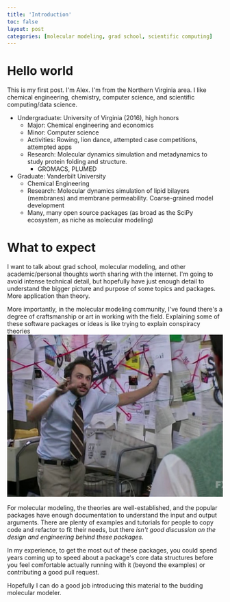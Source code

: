 ```yaml
---
title: 'Introduction'
toc: false
layout: post
categories: [molecular modeling, grad school, scientific computing]
---
```



Hello world
======
This is my first post. I'm Alex. I'm from the Northern Virginia area.
I like chemical engineering, chemistry, computer science, and scientific computing/data science.

* Undergraduate: University of Virginia (2016), high honors
    * Major: Chemical engineering and economics
    * Minor: Computer science
    * Activities: Rowing, lion dance, attempted case competitions, 
    attempted apps
    * Research: Molecular dynamics simulation and metadynamics 
    to study protein folding and structure.
        * GROMACS, PLUMED
* Graduate: Vanderbilt University
    * Chemical Engineering
    * Research: Molecular dynamics simulation of lipid bilayers (membranes) and 
    membrane permeability. Coarse-grained model development
    * Many, many open source packages (as broad as the SciPy ecosystem, 
    as niche as molecular modeling)

What to expect
======
I want to talk about grad school, molecular modeling, 
and other academic/personal thoughts worth sharing with the internet.
I'm going to avoid intense technical detail, but hopefully have just enough detail 
to understand the bigger picture and purpose of some topics and packages. 
More application than theory.

More importantly, in the molecular modeling community, I've found 
there's a degree of craftsmanship or art in working with the field.
Explaining some of these software packages or ideas is like trying to explain
conspiracy theories ![this is a good meme][charlie]

For molecular modeling, the theories are well-established, and the popular packages
have enough documentation to understand the input and output arguments. There
are plenty of examples and tutorials for people to copy code and refactor to 
fit their needs, but there *isn't good discussion on the design and engineering
behind these packages*.

In my experience, to get the most out of these packages, you could spend years
coming up to speed about a package's core data structures before you feel
comfortable actually running with it (beyond the examples) or 
contributing a good pull request.

Hopefully I can do a good job introducing this material to the budding 
molecular modeler. 

[charlie]: /images/charlie-sunny-pepe.jpg
